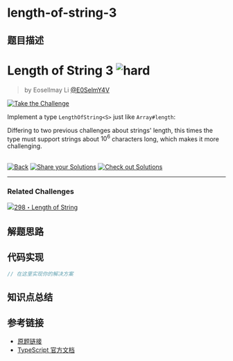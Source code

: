# length-of-string-3

## 题目描述

<!--info-header-start--><h1>Length of String 3 <img src="https://img.shields.io/badge/-hard-de3d37" alt="hard"/> </h1><blockquote><p>by Eosellmay Li <a href="https://github.com/E0SelmY4V" target="_blank">@E0SelmY4V</a></p></blockquote><p><a href="https://tsch.js.org/31824/play" target="_blank"><img src="https://img.shields.io/badge/-Take%20the%20Challenge-3178c6?logo=typescript&logoColor=white" alt="Take the Challenge"/></a> </p><!--info-header-end-->

Implement a type `LengthOfString<S>` just like `Array#length`:

Differing to two previous challenges about strings' length, this times the type must support strings about $10^6$ characters long, which makes it more challenging.


<!--info-footer-start--><br><a href="../../README.md" target="_blank"><img src="https://img.shields.io/badge/-Back-grey" alt="Back"/></a> <a href="https://tsch.js.org/31824/answer" target="_blank"><img src="https://img.shields.io/badge/-Share%20your%20Solutions-teal" alt="Share your Solutions"/></a> <a href="https://tsch.js.org/31824/solutions" target="_blank"><img src="https://img.shields.io/badge/-Check%20out%20Solutions-de5a77?logo=awesome-lists&logoColor=white" alt="Check out Solutions"/></a> <hr><h3>Related Challenges</h3><a href="https://github.com/type-challenges/type-challenges/blob/main/questions/00298-medium-length-of-string/README.md" target="_blank"><img src="https://img.shields.io/badge/-298%E3%83%BBLength%20of%20String-d9901a" alt="298・Length of String"/></a> <!--info-footer-end-->

## 解题思路

<!-- 在这里记录你的解题思路和学习笔记 -->

## 代码实现

```typescript
// 在这里实现你的解决方案
```

## 知识点总结

<!-- 在这里总结相关的 TypeScript 知识点 -->

## 参考链接

- [原题链接](https://github.com/type-challenges/type-challenges/tree/main/questions/31824-hard-length-of-string-3)
- [TypeScript 官方文档](https://www.typescriptlang.org/docs/)
